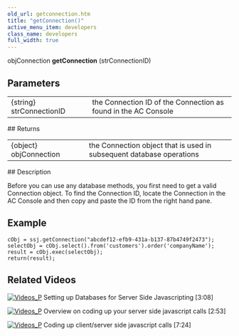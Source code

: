 ```yaml
---
old_url: getconnection.htm
title: "getConnection()"
active_menu_item: developers
class_name: developers
full_width: true
---
```



objConnection **getConnection** (strConnectionID)

## Parameters

<table>
<tr>
<td width="181">
{string} strConnectionID

</td>
<td width="18">
</td>
<td width="681">
the Connection ID of the Connection as found in the AC Console

</td>
</tr>
</table>
## Returns

<table>
<tr>
<td width="182">
{object} objConnection

</td>
<td width="16">
</td>
<td width="682">
the Connection object that is used in subsequent database operations

</td>
</tr>
</table>
## Description

Before you can use any database methods, you first need to get a valid Connection object. To find the Connection ID, locate the Connection in the AC Console and then copy and paste the ID from the right hand pane.

## Example

    cObj = ssj.getConnection("abcdef12-efb9-431a-b137-87b4749f2473");
    selectObj = cObj.select().from('customers').order('companyName');
    result = cObj.exec(selectObj);
    return(result);
     
   

## Related Videos

[![Videos\_P](/img/docs/videos_p.png)](http://www.youtube.com/v/vOOSCRbH6_Y?autoplay=1&hd=1&fs=1&showsearch=0&rel=0&) Setting up Databases for Server Side Javascripting [3:08]

[![Videos\_P](/img/docs/videos_p.png)](http://www.youtube.com/v/88rEQc8Itvk?autoplay=1&hd=1&fs=1&showsearch=0&rel=0&) Overview on coding up your server side javascript calls [2:53]

[![Videos\_P](/img/docs/videos_p.png)](http://www.youtube.com/v/qY9M8bP9b70?autoplay=1&hd=1&fs=1&showsearch=0&rel=0&) Coding up client/server side javascript calls [7:24]

     
   

